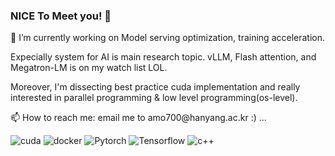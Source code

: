 ### NICE To Meet you! 👋

<!--
**amo33/amo33** is a ✨ _special_ ✨ repository because its `README.md` (this file) appears on your GitHub profile.-->

<p>
   <p>🔭 I’m currently working on Model serving optimization, training acceleration.</p>
   <p> Expecially system for AI is main research topic. vLLM, Flash attention, and Megatron-LM is on my watch list LOL.</p>
   <p> Moreover, I'm dissecting best practice cuda implementation and really interested in parallel programming & low level programming(os-level).</p>
   <p>📫 How to reach me: email me to amo700@hanyang.ac.kr :) ...</p>
   
</p>

![cuda](https://img.shields.io/badge/cuda-D24939?style=for-the-badge&logo=cuda&logoColor=white)
![docker](https://img.shields.io/badge/docker-2496ED?style=for-the-badge&logo=docker&logoColor=white)
![Pytorch](https://img.shields.io/badge/Pytorch-EE4C2C?style=for-the-badge&logo=Pytorch&logoColor=white)
![Tensorflow](https://img.shields.io/badge/Tesnorflow-FF6F00?style=for-the-badge&logo=Tensorflow&logoColor=white)
![c++](https://img.shields.io/badge/C++-blue?style=for-the-badge&logo=cplusplus)
